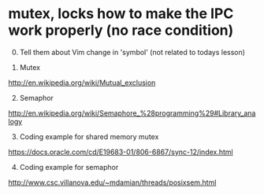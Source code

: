 
# mutex, locks how to make the IPC work properly (no race condition)

0. Tell them about Vim change in 'symbol' (not related to todays lesson)

1. Mutex 

http://en.wikipedia.org/wiki/Mutual_exclusion

2. Semaphor

http://en.wikipedia.org/wiki/Semaphore_%28programming%29#Library_analogy

3. Coding example for shared memory mutex

https://docs.oracle.com/cd/E19683-01/806-6867/sync-12/index.html

4. Coding example for semaphor

http://www.csc.villanova.edu/~mdamian/threads/posixsem.html

